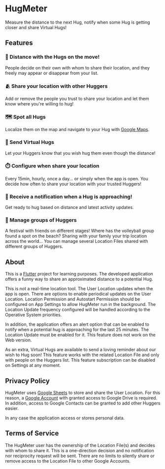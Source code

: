 # HugMeter

Measure the distance to the next Hug, notify when some Hug is getting closer and share Virtual Hugs!

## Features

### :walking: Distance with the Hugs on the move!

People decide on their own with whom to share their location, and they freely may appear or disappear from your list.

### :people_hugging: Share your location with other Huggers

Add or remove the people you trust to share your location and let them know where you're willing to hug!

### :world_map: Spot all Hugs

Localize them on the map and navigate to your Hug with [Google Maps](http://maps.google.com/).

### :purple_heart: Send Virtual Hugs

Let your Huggers know that you wish hug them even though the distance!

### :stopwatch: Configure when share your location

Every 15min, hourly, once a day... or simply when the app is open. You decide how often to share your location with your
trusted Huggers!

### :bell: Receive a notification when a Hug is approaching!

Get ready to hug based on distance and latest activity updates.

### :open_file_folder: Manage groups of Huggers

A festival with friends on different stages! Where has the volleyball group found a spot on the beach? Sharing with your
family your trip location across the world... You can manage several Location Files shared with different groups of
Huggers.

## About

This is a [Flutter](https://flutter.dev/) project for learning purposes. The developed application offers a funny way to
share an approximated distance to a potential Hug.

This is not a real-time location tool. The User Location updates when the app is open. There are options to enable
periodical updates on the User Location. Location Permission and Autostart Permission should be configured on App
Settings to allow HugMeter run in the background. The Location Update frequency configured will be handled according to
the Operative System priorities.

In addition, the application offers an alert option that can be enabled to notify when a potential hug is approaching
for the last 25 minutes. The Location Update must be enabled for it. This feature does not work on the Web version.

As an extra, Virtual Hugs are available to send a loving reminder about our wish to Hug soon! This feature works with
the related Location File and only with people on the Huggers list. This feature subscription can be disabled on
Settings at any moment.

## Privacy Policy

HugMeter uses [Google Sheets](https://www.google.com/sheets/about/) to store and share the User Location. For this
reason, a [Google Account](https://www.google.com/account/about/) with granted access to Google Drive is required. In
addition, access to Google Contacts can be granted to add other Huggers easier.

In any case the application access or stores personal data.

## Terms of Service

The HugMeter user has the ownership of the Location File(s) and decides with whom to share it. This is a one-direction
decision and no notification nor reciprocity request will be sent. There are no limits to silently share or remove
access to the Location File to other Google Accounts.